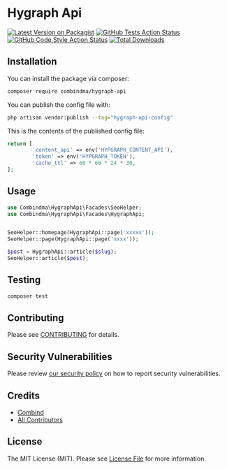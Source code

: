 # Hygraph Api

[![Latest Version on Packagist](https://img.shields.io/packagist/v/combindma/hygraph-api.svg?style=flat-square)](https://packagist.org/packages/combindma/hygraph-api)
[![GitHub Tests Action Status](https://img.shields.io/github/actions/workflow/status/combindma/hygraph-api/run-tests.yml?branch=main&label=tests&style=flat-square)](https://github.com/combindma/hygraph-api/actions?query=workflow%3Arun-tests+branch%3Amain)
[![GitHub Code Style Action Status](https://img.shields.io/github/actions/workflow/status/combindma/hygraph-api/fix-php-code-style-issues.yml?branch=main&label=code%20style&style=flat-square)](https://github.com/combindma/hygraph-api/actions?query=workflow%3A"Fix+PHP+code+style+issues"+branch%3Amain)
[![Total Downloads](https://img.shields.io/packagist/dt/combindma/hygraph-api.svg?style=flat-square)](https://packagist.org/packages/combindma/hygraph-api)


## Installation

You can install the package via composer:

```bash
composer require combindma/hygraph-api
```

You can publish the config file with:

```bash
php artisan vendor:publish --tag="hygraph-api-config"
```

This is the contents of the published config file:

```php
return [
        'content_api' => env('HYPGRAPH_CONTENT_API'),
        'token' => env('HYPGRAPH_TOKEN'),
        'cache_ttl' => 60 * 60 * 24 * 30,
];
```

## Usage

```php
use Combindma\HygraphApi\Facades\SeoHelper;
use Combindma\HygraphApi\Facades\HygraphApi;


SeoHelper::homepage(HygraphApi::page('xxxxx'));
SeoHelper::page(HygraphApi::page('xxxx'));

$post = HygraphApi::article($slug);
SeoHelper::article($post);
```

## Testing

```bash
composer test
```

## Contributing

Please see [CONTRIBUTING](CONTRIBUTING.md) for details.

## Security Vulnerabilities

Please review [our security policy](../../security/policy) on how to report security vulnerabilities.

## Credits

- [Combind](https://github.com/combindma)
- [All Contributors](../../contributors)

## License

The MIT License (MIT). Please see [License File](LICENSE.md) for more information.
